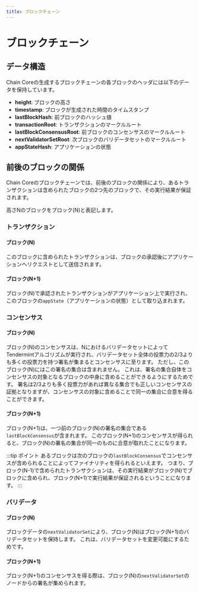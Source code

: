 ```yaml
---
title: ブロックチェーン
---
```


# ブロックチェーン

## データ構造

Chain Coreの生成するブロックチェーンの各ブロックのヘッダには以下のデータを保持しています。

- **height**: ブロックの高さ
- **timestamp**: ブロックが生成された時間のタイムスタンプ
- **lastBlockHash**: 前ブロックのハッシュ値
- **transactionRoot**: トランザクションのマークルルート
- **lastBlockConsensusRoot**: 前ブロックのコンセンサスのマークルルート
- **nextValidatorSetRoot**: 次ブロックのバリデータセットのマークルルート
- **appStateHash**: アプリケーションの状態

## 前後のブロックの関係

Chain Coreのブロックチェーンでは、前後のブロックの関係により、あるトランザクションは含められたブロックの2つ先のブロックで、その実行結果が保証されます。

高さNのブロックをブロック(N)と表記します。

### トランザクション

#### ブロック(N)

このブロックに含められたトランザクションは、ブロックの承認後にアプリケーションへリクエストとして送信されます。

#### ブロック(N+1)

ブロック(N)で承認されたトランザクションがアプリケーション上で実行され、このブロックの`appState`（アプリケーションの状態）として取り込まれます。

### コンセンサス

#### ブロック(N)

ブロック(N)のコンセンサスは、NにおけるバリデータセットによってTendermintアルゴリズムが実行され、バリデータセット全体の投票力の2/3よりも多くの投票力を持つ署名が集まるとコンセンサスに至ります。
ただし、このブロック(N)にはこの署名の集合は含まれません。
これは、署名の集合自体をコンセンサスの対象となるブロックの中身に含めることができるようにするためです。
署名は2/3よりも多く投票力があれば異なる集合でも正しいコンセンサスの証拠となりますが、コンセンサスの対象に含めることで同一の集合に合意を得ることができます。

#### ブロック(N+1)

ブロック(N+1)は、一つ前のブロック(N)の署名の集合である`lastBlockConsensus`が含まれます。
このブロック(N+1)のコンセンサスが得られると、ブロック(N)の署名の集合が同一のものに合意が取れたことになります。

:::tip ポイント
あるブロックは次のブロックの`lastBlockConsensus`でコンセンサスが含められることによってファイナリティを得られるといえます。
つまり、ブロック(N-1)で含められたトランザクションは、その実行結果がブロック(N)でブロックに含められ、ブロック(N+1)で実行結果が保証されるということになります。
:::

### バリデータ

#### ブロック(N)

ブロックデータの`nextValidatorSet`により、ブロック(N)はブロック(N+1)のバリデータセットを保持します。
これは、バリデータセットを変更可能にするためです。

#### ブロック(N+1)

ブロック(N+1)のコンセンサスを得る際は、ブロック(N)の`nextValidatorSet`のノードからの署名が集められます。
